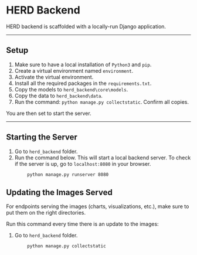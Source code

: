 # HERD Backend

HERD backend is scaffolded with a locally-run Django application.

---

## Setup

1. Make sure to have a local installation of `Python3` and `pip`.
1. Create a virtual environment named `environment`.
1. Activate the virtual environment.
1. Install all the required packages in the `requirements.txt`.
1. Copy the models to `herd_backend\core\models`.
1. Copy the data to `herd_backend\data`.
1. Run the command: `python manage.py collectstatic`. Confirm all copies.

You are then set to start the server.

---

## Starting the Server

1. Go to `herd_backend` folder.
1. Run the command below. This will start a local backend server. To check if the server is up, go to `localhost:8080` in your browser.

```
        python manage.py runserver 8080
```

## Updating the Images Served

For endpoints serving the images (charts, visualizations, etc.), make sure to put them on the right directories.

Run this command every time there is an update to the images:

1. Go to `herd_backend` folder.

```
        python manage.py collectstatic
```
